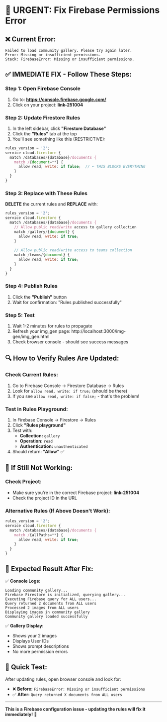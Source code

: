 # 🚨 URGENT: Fix Firebase Permissions Error

## ❌ **Current Error:**
```
Failed to load community gallery. Please try again later.
Error: Missing or insufficient permissions.
Stack: FirebaseError: Missing or insufficient permissions.
```

## ✅ **IMMEDIATE FIX - Follow These Steps:**

### Step 1: Open Firebase Console
1. Go to: **https://console.firebase.google.com/**
2. Click on your project: **link-251004**

### Step 2: Update Firestore Rules
1. In the left sidebar, click **"Firestore Database"**
2. Click the **"Rules"** tab at the top
3. You'll see something like this (RESTRICTIVE):

```javascript
rules_version = '2';
service cloud.firestore {
  match /databases/{database}/documents {
    match /{document=**} {
      allow read, write: if false;  // ← THIS BLOCKS EVERYTHING
    }
  }
}
```

### Step 3: Replace with These Rules
**DELETE** the current rules and **REPLACE** with:

```javascript
rules_version = '2';
service cloud.firestore {
  match /databases/{database}/documents {
    // Allow public read/write access to gallery collection
    match /gallery/{document} {
      allow read, write: if true;
    }
    
    // Allow public read/write access to teams collection
    match /teams/{document} {
      allow read, write: if true;
    }
  }
}
```

### Step 4: Publish Rules
1. Click the **"Publish"** button
2. Wait for confirmation: "Rules published successfully"

### Step 5: Test
1. Wait 1-2 minutes for rules to propagate
2. Refresh your img_gen page: http://localhost:3000/img-gen/img_gen.html
3. Check browser console - should see success messages

## 🔍 **How to Verify Rules Are Updated:**

### Check Current Rules:
1. Go to Firebase Console → Firestore Database → Rules
2. Look for `allow read, write: if true;` (should be there)
3. If you see `allow read, write: if false;` - that's the problem!

### Test in Rules Playground:
1. In Firebase Console → Firestore → Rules
2. Click **"Rules playground"**
3. Test with:
   - **Collection:** `gallery`
   - **Operation:** `read`
   - **Authentication:** `unauthenticated`
4. Should return: **"Allow"** ✅

## 🚨 **If Still Not Working:**

### Check Project:
- Make sure you're in the correct Firebase project: **link-251004**
- Check the project ID in the URL

### Alternative Rules (If Above Doesn't Work):
```javascript
rules_version = '2';
service cloud.firestore {
  match /databases/{database}/documents {
    match /{allPaths=**} {
      allow read, write: if true;
    }
  }
}
```

## 📱 **Expected Result After Fix:**

✅ **Console Logs:**
```
Loading community gallery...
Firebase Firestore is initialized, querying gallery...
Executing Firebase query for ALL users...
Query returned 2 documents from ALL users
Processed 2 images from ALL users
Displaying images in community gallery
Community gallery loaded successfully
```

✅ **Gallery Display:**
- Shows your 2 images
- Displays User IDs
- Shows prompt descriptions
- No more permission errors

## 🔧 **Quick Test:**

After updating rules, open browser console and look for:
- ❌ **Before:** `FirebaseError: Missing or insufficient permissions`
- ✅ **After:** `Query returned X documents from ALL users`

---

**This is a Firebase configuration issue - updating the rules will fix it immediately!** 🎉

